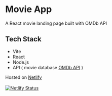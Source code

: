 # Movie App
A React movie landing page built with OMDb API
<br>

## Tech Stack
- Vite
- React
- Node.js
- API ( movie database [OMDb API](https://www.omdbapi.com/) )
  
Hosted on [Netlify](https://moviefandom.netlify.app)
<br><br>
[![Netlify Status](https://api.netlify.com/api/v1/badges/050d3376-d62a-47e2-b005-b11ec2c3ce31/deploy-status)](https://app.netlify.com/sites/clever-puffpuff-88ef84/deploys)

